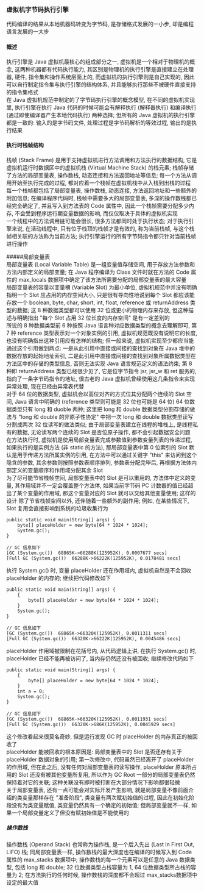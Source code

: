 ### 虚拟机字节码执行引擎
代码编译的结果从本地机器码转变为字节码, 是存储格式发展的一小步, 却是编程语言发展的一大步

#### 概述
执行引擎是 Java 虚拟机最核心的组成部分之一, 虚拟机是一个相对于物理机的概念, 这两种机器都有代码执行能力, 其区别是物理机的执行引擎是直接建立在处理器, 硬件, 指令集和操作系统层面上的, 而虚拟机的执行引擎则是自己实现的, 因此可以自行制定指令集与执行引擎的结构体系, 并且能够执行那些不被硬件直接支持的指令集格式  
在 Java 虚拟机规范中制定的了字节码执行引擎的概念模型, 在不同的虚拟机实现里, 执行引擎在执行 Java 代码的时候可能会有解释执行 (解释器执行) 和编译执行 (通过即使编译器产生本地代码执行)  两种选择; 但所有的 Java 虚拟机的执行引擎都是一致的: 输入的是字节码文件, 处理过程是字节码解析的等效过程, 输出的是执行结果

#### 执行时栈帧结构
栈帧 (Stack Frame) 是用于支持虚拟机进行方法调用和方法执行的数据结构, 它是虚拟机运行时数据区中的虚拟机栈 (Virtual Machine Stack) 的栈元素; 栈帧存储了方法的局部变量表, 操作数栈, 动态连接和方法返回地址等信息; 每一个方法从调用开始至执行完成的过程, 都对应着一个栈帧在虚拟机栈中从入栈到出栈的过程  
每一个栈帧都包括了局部变量表, 操作数栈, 动态连接, 方法返回地址和一些额外的附加信息; 在编译程序代码时, 栈帧中需要多大的局部变量表, 多深的操作数栈都已经完全确定了, 并且写入到方法表的 Code 属性中, 因此一个栈帧需要分配多少内存, 不会受到程序运行期变量数据的影响, 而仅仅取决于具体的虚拟机实现  
一个线程中的方法调用链可能会很长, 很多方法都同时处于执行状态; 对于执行引擎来说, 在活动线程中, 只有位于栈顶的栈帧才是有效的, 称为当前栈帧, 与这个栈帧相关联的方法称为当前方法; 执行引擎运行的所有字节码指令都只针对当前栈帧进行操作

#####局部变量表  
局部变量表 (Local Variable Table) 是一组变量值存储空间, 用于存放方法参数和方法内部定义的局部变量; 在 Java 程序编译为 Class 文件时就在方法的 Code 属性的 max_locals 数据项中确定了该方法所需要分配的局部变量表的最大容量  
局部变量表的容量以变量槽 (Variable Slot) 为最小单位, 虚拟机规范中并没有明确指明一个 Slot 应占用的内存空间大小, 只是很有导向性地说到每个 Slot 都应该能存放一个 boolean, byte, char, short, int, float, reference 或 returnAddress 类型的数据; 这 8 种数据类型都可以使用 32 位或更小的物理内存来存放, 但这种描述与明确指出 "每个 Slot 占用 32 位长度的内存空间" 是有一定差别的  
所说的 8 种数据类型前 6 种按照 Java 语言种对应数据类型的概念去理解即可, 第 7 种 reference 类型表示对一个对象实例的引用, 虚拟机规范既没有说明它的长度, 也没有明确指出这种引用应有怎样的结构; 但一般来说, 虚拟机实现至少都应当能通过这个引用做到两点: 一是从此引用中直接或间接的查找到对象在 Java 堆中的数据存放的起始地址索引, 二是此引用中直接或间接的查找到对象所属数据类型在方法区中的存储的类型信息, 否则无法实现 Java 语言规范定义的语法约束; 第 8 种即 returnAddress 类型已经很少见了, 它是位字节指令 jsr, jsr_w 和 ret 服务的, 指向了一条字节码指令的地址, 很古老的 Java 虚拟机曾经使用这几条指令来实现异常处理, 现在已经由异常表代替  
对于 64 位的数据类型, 虚拟机会以高位对齐的方式位其分配两个连续的 Slot 空间, Java 语言中明确的 (reference 类型则可能是 32 位也可能是 64 位) 64 位数据类型只有 long 和 duoble 两种; 这里把 long 和 double 数据类型分割存储的做法与 "long 和 double 的非原子性协定" 中把一次 long 和 double 数据类型读写分割成两次 32 位读写的做法类似; 由于局部变量表建立在线程的堆栈上, 是线程私有的数据, 无论读写两个连续的 Slot 是否位原子操作, 都不会引起数据安全问题  
在方法执行时, 虚拟机是使用局部变量表完成参数值到参数变量列表的传递过程, 如果执行的是实例方法 (非 static 的方法), 那局部变量表中第 0 位索引的 Slot 默认是用于传递方法所属实例的引用, 在方法中可以通过关键字 "this" 来访问到这个隐含的参数, 其余参数则按照参数表顺序排列, 参数表分配完毕后, 再根据方法体内部定义的变量顺序和作用域分配其余 Slot  
为了尽可能节省栈帧空间, 局部变量表中的 Slot 是可以重用的, 方法体中定义的变量, 其作用域并不一定会覆盖整个方法体, 如果当前字节码 PC 计数器的值已经超出了某个变量的作用域, 那这个变量对应的 Slot 就可以交给其他变量使用; 这样的设计 除了节省栈帧空间以外, 还伴随着一些额外的副作用; 例如, 在某些情况下, Slot 复用会直接影响到系统的垃圾收集行为
```
public static void main(String[] args) {
    byte[] placeHolder = new byte[64 * 1024 * 1024];
    System.gc();
}

// GC 信息如下
[GC (System.gc())  68865K->66288K(125952K), 0.0007677 secs]
[Full GC (System.gc())  66288K->66222K(125952K), 0.0178481 secs]
```
执行 System.gc() 时, 变量 placeHolder 还在作用域内, 虚拟机自然是不会回收 placeHolder 的内存的; 继续把代码修改如下
```
public static void main(String[] args) {
    {
        byte[] placeHolder = new byte[64 * 1024 * 1024];
    }
    System.gc();
}

// GC 信息如下
[GC (System.gc())  68865K->66320K(125952K), 0.0011311 secs]
[Full GC (System.gc())  66320K->66222K(125952K), 0.0045486 secs]
```
placeHolder 作用域被限制在花括号内, 从代码逻辑上讲, 在执行 System.gc() 时, placeHolder 已经不能再被访问了, 当内存仍然还没有被回收; 继续修改代码如下
```
public static void main(String[] args) {
    {
        byte[] placeHolder = new byte[64 * 1024 * 1024];
    }
    int a = 0;
    System.gc();
}

// GC 信息如下
[GC (System.gc())  68865K->66320K(125952K), 0.0011931 secs]
[Full GC (System.gc())  66320K->686K(125952K), 0.0045929 secs]
```
这个修改看起来很莫名奇妙, 但是运行发现 GC 时 placeHolder 的内存真正的被回收了  
placeHolder 能被回收的根本原因是: 局部变量表中的 Slot 是否还存有关于 placeHolder 数据对象的引用; 第一次修改中, 代码虽然已经离开了 placeHolder 的作用域, 但在此之后, 没有任何对局部变量表的读写操作, placeHolder 原本所占用的 Slot 还没有被其他变量所复用, 所以作为 GC Root 一部分的局部变量表仍然保持着对它的关联; 这种关联没有即时被打断在大部分情况下影响都很轻微  
关于局部变量表, 还有一点可能会对实际开发产生影响, 就是局部变量不像前面介绍的类变量那样存在 "准备阶段", 类变量有两次赋初始值的过程, 因此在初始化阶段没有为类变量赋值, 类变量仍然具有一个确定的初始值; 但局部变量就不一样, 如果一个局部变量定义了但没有赋初始值是不能使用的

##### 操作数栈
 操作数栈 (Operand Stack) 也常称为操作栈, 是一个后入先出 (Last In First Out, LIFO) 栈; 同局部变量表一样, 操作数栈的最大深度也在编译的时候写入到 Code 属性的 max_stacks 数据项中; 操作数栈的每一个元素可以是任意的 Java 数据类型, 包括 long 和 double; 32 位数据类型占栈容量为 1, 64 位数据类型所占栈的容量为 2; 在方法执行的任何时候, 操作数栈的深度都不会超过 max_stacks数据项中设定的最大值

